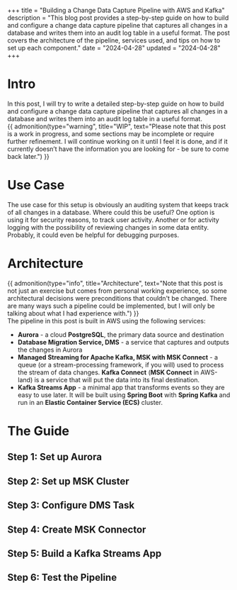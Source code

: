 +++
title = "Building a Change Data Capture Pipeline with AWS and Kafka"
description = "This blog post provides a step-by-step guide on how to build and configure a change data capture pipeline that captures all changes in a database and writes them into an audit log table in a useful format. The post covers the architecture of the pipeline, services used, and tips on how to set up each component."
date = "2024-04-28"
updated = "2024-04-28"
+++

# Intro

In this post, I will try to write a detailed step-by-step guide on how to build and configure a change data capture
pipeline that captures all changes in a database and writes them into an audit log table in a useful format.  
{{ admonition(type="warning", title="WIP", text="Please note that this post is a work in progress, and some sections may
be incomplete or require further refinement. I will continue working on it until I feel it is done, and if it currently
doesn’t have the information you are looking for - be sure to come back later.") }}

# Use Case

The use case for this setup is obviously an auditing system that keeps track of all changes in a database. Where could
this be useful? One option is using it for security reasons, to track user activity. Another or for activity logging
with the
possibility of reviewing changes in some data entity. Probably, it could even be helpful for debugging purposes.

# Architecture

{{ admonition(type="info", title="Architecture", text="Note that this post is not just an exercise but comes from personal
working experience, so some architectural decisions were preconditions that couldn't be changed. There are many ways
such a pipeline could be implemented, but I will only be talking about what I had experience with.") }}  
The pipeline in this post is built in AWS using the following services:

- **Aurora** - a cloud **PostgreSQL**, the primary data source and destination
- **Database Migration Service, DMS** - a service that captures and outputs the changes in Aurora
- **Managed Streaming for Apache Kafka, MSK with MSK Connect** - a queue (or a stream-processing framework, if you will)
  used to process the stream of data changes. **Kafka Connect** (**MSK Connect** in AWS-land) is a service that will put the
  data into its final destination.
- **Kafka Streams App** - a minimal app that transforms events so they are easy to use later. It will be built using
  **Spring Boot** with **Spring Kafka** and run in an **Elastic Container Service (ECS)** cluster.

# The Guide

## Step 1: Set up Aurora

## Step 2: Set up MSK Cluster

## Step 3: Configure DMS Task

## Step 4: Create MSK Connector

## Step 5: Build a Kafka Streams App

## Step 6: Test the Pipeline


